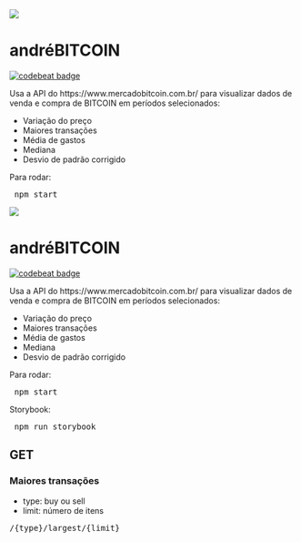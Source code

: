 <img src="https://upload.wikimedia.org/wikipedia/commons/c/cf/Bitcoin.com_logo.png"/>

<h1>andréBITCOIN</h1>

<a href="https://codebeat.co/projects/github-com-diasduzurf-andrebitcoin-master"><img alt="codebeat badge" src="https://codebeat.co/badges/1311f527-e216-47ef-839f-f9e7086e4941" /></a>

<p>Usa a API do https://www.mercadobitcoin.com.br/ para visualizar dados de venda e compra de BITCOIN em períodos selecionados:<p>
<ul>
<li>Variação do preço</li>
<li>Maiores transações</li>
<li>Média de gastos</li>
<li>Mediana</li>
<li>Desvio de padrão corrigido</li>
</ul>

<p>
Para rodar:
<pre> npm start </pre>
</p>

<img src="https://upload.wikimedia.org/wikipedia/commons/c/cf/Bitcoin.com_logo.png"/>

<h1>andréBITCOIN</h1>

<a href="https://codebeat.co/projects/github-com-diasduzurf-andrebitcoin-master"><img alt="codebeat badge" src="https://codebeat.co/badges/1311f527-e216-47ef-839f-f9e7086e4941" /></a>

<p>Usa a API do https://www.mercadobitcoin.com.br/ para visualizar dados de venda e compra de BITCOIN em períodos selecionados:<p>
<ul>
<li>Variação do preço</li>
<li>Maiores transações</li>
<li>Média de gastos</li>
<li>Mediana</li>
<li>Desvio de padrão corrigido</li>
</ul>

<p>
Para rodar:
<pre> npm start </pre>
</p>

<p>
Storybook:
<pre> npm run storybook </pre>
</p>

<h2>GET</h2>

<h3>Maiores transações</h3>
<ul>
  <li>type: buy ou sell</li>
  <li>limit: número de itens</li>
</ul>

<pre>
/{type}/largest/{limit}
</pre>
